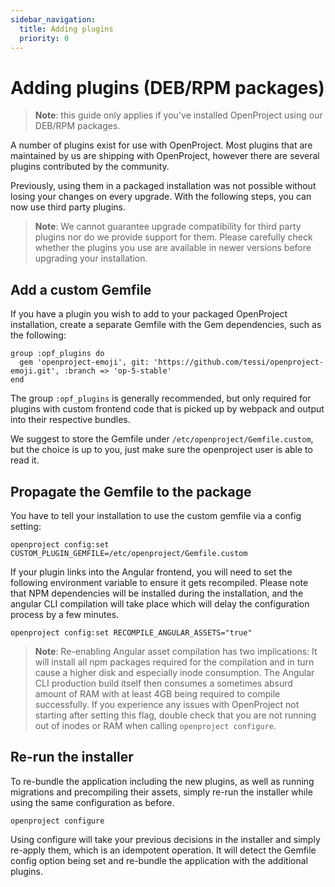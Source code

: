 ```yaml
---
sidebar_navigation:
  title: Adding plugins
  priority: 0
---
```


# Adding plugins (DEB/RPM packages)

> **Note**: this guide only applies if you've installed OpenProject using our DEB/RPM packages.

A number of plugins exist for use with OpenProject. Most plugins that are maintained by us are shipping with OpenProject, however there are several plugins contributed by the community.

Previously, using them in a packaged installation was not possible without losing your changes on every upgrade. With the following steps, you can now use third party plugins.

>  **Note**: We cannot guarantee upgrade compatibility for third party plugins nor do we provide support for them. Please carefully check whether the plugins you use are available in newer versions before upgrading your installation.

## Add a custom Gemfile

If you have a plugin you wish to add to your packaged OpenProject installation, create a separate Gemfile with the Gem dependencies, such as the following:

```
group :opf_plugins do
  gem 'openproject-emoji', git: 'https://github.com/tessi/openproject-emoji.git', :branch => 'op-5-stable'
end
```

The group `:opf_plugins` is generally recommended, but only required for plugins with custom frontend code that is picked up by webpack and output into their respective bundles.

We suggest to store the Gemfile under `/etc/openproject/Gemfile.custom`, but the choice is up to you, just make sure the openproject user is able to read it.

## Propagate the Gemfile to the package

You have to tell your installation to use the custom gemfile via a config setting:

```
openproject config:set CUSTOM_PLUGIN_GEMFILE=/etc/openproject/Gemfile.custom
```

If your plugin links into the Angular frontend, you will need to set the following environment variable to ensure it gets recompiled. Please note that NPM dependencies will be installed during the installation, and the angular CLI compilation will take place which will delay the configuration process by a few minutes.

```
openproject config:set RECOMPILE_ANGULAR_ASSETS="true"
```

> **Note**: Re-enabling Angular asset compilation has two implications: It will install all npm packages required for the compilation and in turn cause a higher disk and especially inode consumption. The Angular CLI production build itself then consumes a sometimes absurd amount of RAM with at least 4GB being required to compile successfully.
> If you experience any issues with OpenProject not starting after setting this flag, double check that you are not running out of inodes or RAM when calling `openproject configure`.


## Re-run the installer

To re-bundle the application including the new plugins, as well as running migrations and precompiling their assets, simply re-run the installer while using the same configuration as before.

```
openproject configure
```

Using configure will take your previous decisions in the installer and simply re-apply them, which is an idempotent operation. It will detect the Gemfile config option being set and re-bundle the application with the additional plugins.

